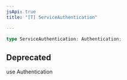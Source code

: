 ```yaml
---
jsApi: true
title: "[T] ServiceAuthentication"

---
```

```ts
type ServiceAuthentication: Authentication;
```

## Deprecated

use Authentication
